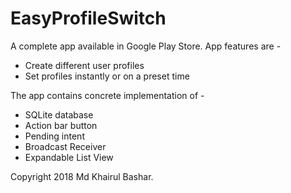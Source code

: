 # EasyProfileSwitch
A complete app available in Google Play Store.
App features are - 
- Create different user profiles
- Set profiles instantly or on a preset time

The app contains concrete implementation of - 
- SQLite database
- Action bar button
- Pending intent
- Broadcast Receiver
- Expandable List View

Copyright 2018 Md Khairul Bashar.
